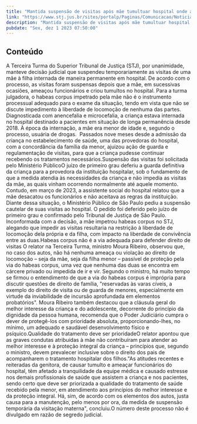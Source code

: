 ```yaml
---
title: "Mantida suspensão de visitas após mãe tumultuar hospital onde a filha está internada"
link: "https://www.stj.jus.br/sites/portalp/Paginas/Comunicacao/Noticias/2023/01122023-Mantida-suspensao-de-visitas-apos-mae-tumultuar-hospital-onde-a-filha-esta-internada.aspx"
description: "Mantida suspensão de visitas após mãe tumultuar hospital onde a filha está internada"
pubdate: "Sex, dez 1 2023 07:50:00"
---
```


## Conteúdo

​A Terceira Turma do Superior Tribunal de Justiça (STJ), por unanimidade, manteve decisão judicial que suspendeu temporariamente as visitas de uma mãe à filha internada de maneira permanente em hospital. De acordo com o processo, as visitas foram suspensas depois que a mãe, em sucessivas ocasiões, ameaçou funcionários e criou tumultos no hospital. Para a turma julgadora, o habeas corpus impetrado pela mãe não é o instrumento processual adequado para o exame da situação, tendo em vista que não se discute impedimento à liberdade de locomoção de nenhuma das partes. Diagnosticada com anencefalia e microcefalia, a criança estava internada no hospital destinado a pacientes em situação de longa permanência desde 2018. À época da internação, a mãe era menor de idade e, segundo o processo, usuária de drogas.  Passados nove meses desde a admissão da criança no estabelecimento de saúde, uma das provedoras do hospital, com a concordância da família da menor, ajuizou ação de guarda e regulamentação de visitas, para que a criança pudesse continuar recebendo os tratamentos necessários.Suspensão das visitas foi solicitada pelo Ministério PúblicoO juízo de primeiro grau deferiu a guarda definitiva da criança para a provedora da instituição hospitalar, sob o fundamento de que a medida atendia às necessidades da criança e não impedia as visitas da mãe, as quais vinham ocorrendo normalmente até aquele momento. Contudo, em março de 2023, a assistente social do hospital relatou que a mãe desacatou os funcionários e não aceitava as regras da instituição. Diante dessa situação, o Ministério Público de São Paulo pediu a suspensão cautelar de suas visitas ao hospital. O pedido foi deferido pelo juízo de primeiro grau e confirmado pelo Tribunal de Justiça de São Paulo. Inconformada com a decisão, a mãe impetrou habeas corpus no STJ, alegando que impedir as visitas resultaria na restrição à liberdade de locomoção dela própria e da filha, com impacto na liberdade de convivência entre as duas.Habeas corpus não é a via adequada para defender direito de visitas O relator na Terceira Turma, ministro Moura Ribeiro, observou que, no caso dos autos, não há nenhuma ameaça ou violação ao direito de locomoção – seja da mãe, seja da filha menor – passível de proteção pela via do habeas corpus, uma vez que nenhuma das duas se encontra em cárcere privado ou impedida de ir e vir. Segundo o ministro, há muito tempo se firmou o entendimento de que a via do habeas corpus é imprópria para discutir questões de direito de família, "reservadas às varas cíveis, a exemplo do direito de visita ou de guarda de menores, especialmente em virtude da inviabilidade de incursão aprofundada em elementos probatórios". Moura Ribeiro também destacou que a cláusula geral do melhor interesse da criança e do adolescente, decorrente do princípio da dignidade da pessoa humana, recomenda que o Poder Judiciário cumpra o dever de protegê-los com prioridade absoluta, proporcionando-lhes, no mínimo, um adequado e saudável desenvolvimento físico e psíquico.Qualidade do tratamento deve ser prioridadeO relator apontou que as graves condutas atribuídas à mãe não contribuíram para atender ao melhor interesse e à proteção integral da criança – princípios que, segundo o ministro, devem prevalecer inclusive sobre o direito dos pais de acompanharem o tratamento hospitalar dos filhos."As atitudes recentes e reiteradas da genitora, de causar tumulto e ameaçar funcionários do hospital, têm afetado a tranquilidade da equipe médica e causado estresse nos demais profissionais de saúde que assistem a criança e nos pacientes, sendo certo que deve ser priorizada a qualidade do tratamento de saúde recebido pela menor, em atendimento aos princípios do melhor interesse e da proteção integral. Há, sim, de acordo com os elementos dos autos, justa causa para a manutenção, pelo menos por ora, da medida de suspensão temporária da visitação materna", concluiu.O número deste processo não é divulgado em razão de segredo judicial.
